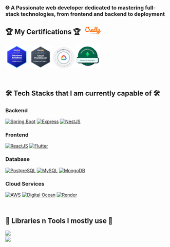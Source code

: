 ### 🌐 A Passionate web developer dedicated to mastering full-stack technologies, from frontend and backend to deployment 

<h2>🏆 My Certifications 🏆 &nbsp; <a href="https://www.credly.com/users/doanvinhphu" style="display: inline-flex; align-items: center;"><img src="./credly-logo.svg" width="48px" style="margin-right: 16px;"></a></h2>
<p align="left">
  <a href="https://cp.certmetrics.com/amazon/en/public/verify/credential/f0c74e206357411bb05dff111de6452e"><img src="./aws-certified-solutions-architect-associate.png" width="14%"/></a>
  <a href="https://cp.certmetrics.com/amazon/en/public/verify/credential/46a217bc49934cd2a8b58ac56e28945e"><img src="./aws-certified-cloud-practitioner.png" width="14%"/></a>
  <a href="https://www.credly.com/badges/eb592b80-04e0-425b-a95d-4f2839348c92/public_url"><img src="./cloud-digital-leader-certification.png" width="13%"/></a>
  <a href="https://www.credly.com/badges/852a672b-6049-4b49-8a56-7e03b5d5cc35/public_url"><img src="./mongodb-associate-developer.7.png" width="15%"/></a>
</p>

<br>

<h2>🛠️ Tech Stacks that I am currently capable of 🛠️</h2>

### Backend
<p align="left">
  <a href="https://spring.io/projects/spring-boot"><img src="https://img.shields.io/badge/-Spring%20Boot-6DB33F?style=for-the-badge&logo=spring&logoColor=white" alt="Spring Boot"/></a>
  <a href="https://nestjs.com/"><img src="https://img.shields.io/badge/Express%20js-000000?style=for-the-badge&logo=express&logoColor=white" alt="Express"/></a>
  <a href="https://nestjs.com/"><img src="https://img.shields.io/badge/-NestJS-E0234E?style=for-the-badge&logo=nestjs&logoColor=white" alt="NestJS"/></a>
</p>

### Frontend
<p align="left">
  <a href="https://reactjs.org/"><img src="https://img.shields.io/badge/-ReactJS-61DAFB?style=for-the-badge&logo=react&logoColor=black" alt="ReactJS"/></a>
  <a href="https://flutter.dev/"><img src="https://img.shields.io/badge/-Flutter-02569B?style=for-the-badge&logo=flutter&logoColor=white" alt="Flutter"/></a>
</p>

### Database
<p align="left">
  <a href="https://www.postgresql.org/"><img src="https://img.shields.io/badge/-PostgreSQL-336791?style=for-the-badge&logo=postgresql&logoColor=white" alt="PostgreSQL"/></a>
  <a href="https://www.mysql.com/"><img src="https://img.shields.io/badge/-MySQL-4479A1?style=for-the-badge&logo=mysql&logoColor=white" alt="MySQL"/></a>
  <a href="https://www.mongodb.com/"><img src="https://img.shields.io/badge/-MongoDB-47A248?style=for-the-badge&logo=mongodb&logoColor=white" alt="MongoDB"/></a>
</p>

### Cloud Services
<p align="left">
  <a href="https://aws.amazon.com/"><img src="https://img.shields.io/badge/-AWS-232F3E?style=for-the-badge&logo=amazon-aws&logoColor=white" alt="AWS"/></a>
  <a href="https://www.digitalocean.com/"><img src="https://img.shields.io/badge/-Digital%20Ocean-0080FF?style=for-the-badge&logo=digitalocean&logoColor=white" alt="Digital Ocean"/></a>
  <a href="https://render.com/"><img src="https://img.shields.io/badge/-Render-46E3B7?style=for-the-badge&logo=render&logoColor=white" alt="Render"/></a>
</p>

<br>

<h2>🔧 Libraries n Tools I mostly use 🔧</h2>
<div>
  <img src="https://skillicons.dev/icons?i=materialui,tailwindcss,maven,prisma,docker" /><br>
  <img src="https://skillicons.dev/icons?i=vscode,idea,github,gitlab,postman" /><br>
</div>
